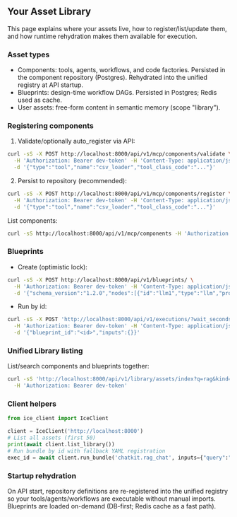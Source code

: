 ## Your Asset Library

This page explains where your assets live, how to register/list/update them, and how runtime rehydration makes them available for execution.

### Asset types
- Components: tools, agents, workflows, and code factories. Persisted in the component repository (Postgres). Rehydrated into the unified registry at API startup.
- Blueprints: design-time workflow DAGs. Persisted in Postgres; Redis used as cache.
- User assets: free-form content in semantic memory (scope "library").

### Registering components
1) Validate/optionally auto_register via API:
```bash
curl -sS -X POST http://localhost:8000/api/v1/mcp/components/validate \
  -H 'Authorization: Bearer dev-token' -H 'Content-Type: application/json' \
  -d '{"type":"tool","name":"csv_loader","tool_class_code":"..."}'
```
2) Persist to repository (recommended):
```bash
curl -sS -X POST http://localhost:8000/api/v1/mcp/components/register \
  -H 'Authorization: Bearer dev-token' -H 'Content-Type: application/json' \
  -d '{"type":"tool","name":"csv_loader","tool_class_code":"..."}'
```

List components:
```bash
curl -sS http://localhost:8000/api/v1/mcp/components -H 'Authorization: Bearer dev-token'
```

### Blueprints
- Create (optimistic lock):
```bash
curl -sS -X POST http://localhost:8000/api/v1/blueprints/ \
  -H 'Authorization: Bearer dev-token' -H 'Content-Type: application/json' -H 'X-Version-Lock: __new__' \
  -d '{"schema_version":"1.2.0","nodes":[{"id":"llm1","type":"llm","provider":"openai","model":"gpt-4o","prompt":"Say hi"}]}'
```
- Run by id:
```bash
curl -sS -X POST 'http://localhost:8000/api/v1/executions/?wait_seconds=5' \
  -H 'Authorization: Bearer dev-token' -H 'Content-Type: application/json' \
  -d '{"blueprint_id":"<id>","inputs":{}}'
```

### Unified Library listing
List/search components and blueprints together:
```bash
curl -sS 'http://localhost:8000/api/v1/library/assets/index?q=rag&kind=component' \
  -H 'Authorization: Bearer dev-token'
```

### Client helpers
```python
from ice_client import IceClient

client = IceClient('http://localhost:8000')
# List all assets (first 50)
print(await client.list_library())
# Run bundle by id with fallback YAML registration
exec_id = await client.run_bundle('chatkit.rag_chat', inputs={"query":"Hi"}, blueprint_yaml_path='Plugins/bundles/chatkit/workflows/rag_chat.yaml', wait_seconds=5)
```

### Startup rehydration
On API start, repository definitions are re-registered into the unified registry so your tools/agents/workflows are executable without manual imports. Blueprints are loaded on-demand (DB-first; Redis cache as a fast path).
